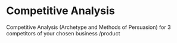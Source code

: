 # Competitive Analysis

Competitive Analysis (Archetype and Methods of Persuasion) for 3 competitors of your chosen business /product